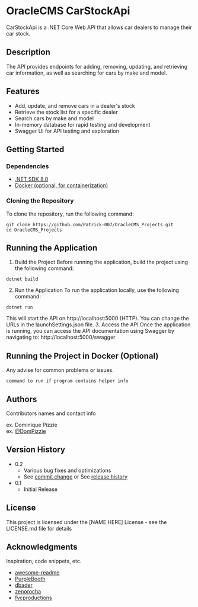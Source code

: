 # OracleCMS CarStockApi

CarStockApi is a .NET Core Web API that allows car dealers to manage their car stock. 

## Description

The API provides endpoints for adding, removing, updating, and retrieving car information, as well as searching for cars by make and model.

## Features
* Add, update, and remove cars in a dealer's stock
* Retrieve the stock list for a specific dealer
* Search cars by make and model
* In-memory database for rapid testing and development
* Swagger UI for API testing and exploration

## Getting Started

### Dependencies

- [.NET SDK 8.0](https://dotnet.microsoft.com/download/dotnet/8.0)
- [Docker (optional, for containerization)](https://docs.docker.com/get-docker/)

### Cloning the Repository

To clone the repository, run the following command:
```
git clone https://github.com/Patrick-007/OracleCMS_Projects.git
cd OracleCMS_Projects
```
## Running the Application

1. Build the Project
Before running the application, build the project using the following command:
```
dotnet build
```
2. Run the Application
To run the application locally, use the following command:
```
dotnet run
```
This will start the API on http://localhost:5000 (HTTP). You can change the URLs in the launchSettings.json file.
3. Access the API
Once the application is running, you can access the API documentation using Swagger by navigating to:
http://localhost:5000/swagger


## Running the Project in Docker (Optional)

Any advise for common problems or issues.
```
command to run if program contains helper info
```

## Authors

Contributors names and contact info

ex. Dominique Pizzie  
ex. [@DomPizzie](https://twitter.com/dompizzie)

## Version History

* 0.2
    * Various bug fixes and optimizations
    * See [commit change]() or See [release history]()
* 0.1
    * Initial Release

## License

This project is licensed under the [NAME HERE] License - see the LICENSE.md file for details

## Acknowledgments

Inspiration, code snippets, etc.
* [awesome-readme](https://github.com/matiassingers/awesome-readme)
* [PurpleBooth](https://gist.github.com/PurpleBooth/109311bb0361f32d87a2)
* [dbader](https://github.com/dbader/readme-template)
* [zenorocha](https://gist.github.com/zenorocha/4526327)
* [fvcproductions](https://gist.github.com/fvcproductions/1bfc2d4aecb01a834b46)